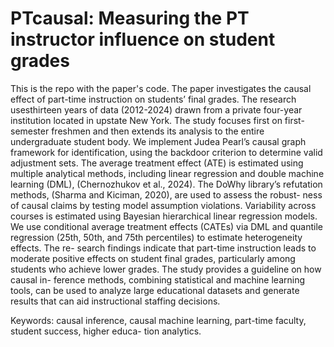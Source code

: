 # PTcausal: Measuring the PT instructor influence on student grades

This is the repo with the paper's code. The paper investigates the causal effect of part-time instruction on students’ final grades. 
The research usesthirteen years of data (2012-2024) drawn from a private four-year institution located in upstate New York.
The study focuses first on first-semester freshmen and then extends its analysis to the entire undergraduate
student body. We implement Judea Pearl’s causal graph framework for identification, using the backdoor
criterion to determine valid adjustment sets. The average treatment effect (ATE) is estimated using multiple
analytical methods, including linear regression and double machine learning (DML), (Chernozhukov et al.,
2024). The DoWhy library’s refutation methods, (Sharma and Kiciman, 2020), are used to assess the robust-
ness of causal claims by testing model assumption violations. Variability across courses is estimated using
Bayesian hierarchical linear regression models. We use conditional average treatment effects (CATEs) via
DML and quantile regression (25th, 50th, and 75th percentiles) to estimate heterogeneity effects. The re-
search findings indicate that part-time instruction leads to moderate positive effects on student final grades,
particularly among students who achieve lower grades. The study provides a guideline on how causal in-
ference methods, combining statistical and machine learning tools, can be used to analyze large educational
datasets and generate results that can aid instructional staffing decisions.

Keywords: causal inference, causal machine learning, part-time faculty, student success, higher educa-
tion analytics.

